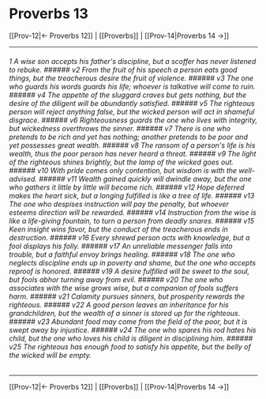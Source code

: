 # Proverbs 13

[[Prov-12|← Proverbs 12]] | [[Proverbs]] | [[Prov-14|Proverbs 14 →]]
***

###### 1 A wise son accepts his father's discipline, but a scoffer has never listened to rebuke. ###### v2 From the fruit of his speech a person eats good things, but the treacherous desire the fruit of violence. ###### v3 The one who guards his words guards his life; whoever is talkative will come to ruin. ###### v4 The appetite of the sluggard craves but gets nothing, but the desire of the diligent will be abundantly satisfied. ###### v5 The righteous person will reject anything false, but the wicked person will act in shameful disgrace. ###### v6 Righteousness guards the one who lives with integrity, but wickedness overthrows the sinner. ###### v7 There is one who pretends to be rich and yet has nothing; another pretends to be poor and yet possesses great wealth. ###### v8 The ransom of a person's life is his wealth, thus the poor person has never heard a threat. ###### v9 The light of the righteous shines brightly, but the lamp of the wicked goes out. ###### v10 With pride comes only contention, but wisdom is with the well-advised. ###### v11 Wealth gained quickly will dwindle away, but the one who gathers it little by little will become rich. ###### v12 Hope deferred makes the heart sick, but a longing fulfilled is like a tree of life. ###### v13 The one who despises instruction will pay the penalty, but whoever esteems direction will be rewarded. ###### v14 Instruction from the wise is like a life-giving fountain, to turn a person from deadly snares. ###### v15 Keen insight wins favor, but the conduct of the treacherous ends in destruction. ###### v16 Every shrewd person acts with knowledge, but a fool displays his folly. ###### v17 An unreliable messenger falls into trouble, but a faithful envoy brings healing. ###### v18 The one who neglects discipline ends up in poverty and shame, but the one who accepts reproof is honored. ###### v19 A desire fulfilled will be sweet to the soul, but fools abhor turning away from evil. ###### v20 The one who associates with the wise grows wise, but a companion of fools suffers harm. ###### v21 Calamity pursues sinners, but prosperity rewards the righteous. ###### v22 A good person leaves an inheritance for his grandchildren, but the wealth of a sinner is stored up for the righteous. ###### v23 Abundant food may come from the field of the poor, but it is swept away by injustice. ###### v24 The one who spares his rod hates his child, but the one who loves his child is diligent in disciplining him. ###### v25 The righteous has enough food to satisfy his appetite, but the belly of the wicked will be empty.

***
[[Prov-12|← Proverbs 12]] | [[Proverbs]] | [[Prov-14|Proverbs 14 →]]

